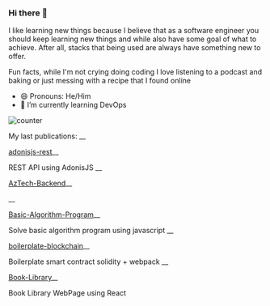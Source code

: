 ### Hi there 👋

I like learning new things because I believe that as a software engineer you should keep learning new things and while also have some goal of what to achieve. After all, stacks that being used are always have something new to offer.

Fun facts, while I'm not crying doing coding I love listening to a podcast and baking or just messing with a recipe that  I found online



- 😄 Pronouns: He/Him
- 🌱 I’m currently learning DevOps

![counter](https://ene3oosohyebu4a.m.pipedream.net)

My last publications:
__

[adonisjs-rest](https://github.com/metagenes/adonisjs-rest)__


REST API using AdonisJS
__

[AzTech-Backend](https://github.com/metagenes/AzTech-Backend)__



__

[Basic-Algorithm-Program](https://github.com/metagenes/Basic-Algorithm-Program)__


Solve basic algorithm program using javascript 
__

[boilerplate-blockchain](https://github.com/metagenes/boilerplate-blockchain)__


Boilerplate smart contract solidity + webpack
__

[Book-Library](https://github.com/metagenes/Book-Library)__


Book Library WebPage using React


